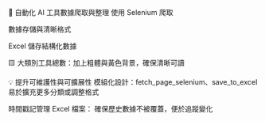 🤖 自動化 AI 工具數據爬取與整理
使用 Selenium 爬取

數據存儲與清晰格式

Excel 儲存結構化數據

🟨 大類別工具總數：加上粗體與黃色背景，確保清晰可讀

💡 提升可維護性與可擴展性
模組化設計：fetch_page_selenium、save_to_excel
易於擴充更多分類或調整格式

時間戳記管理 Excel 檔案：
確保歷史數據不被覆蓋，便於追蹤變化

